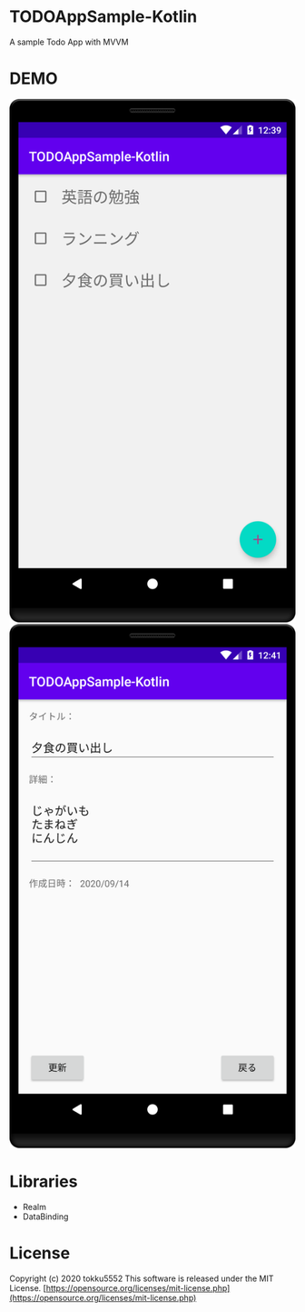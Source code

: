 # TODOAppSample-Kotlin
A sample Todo App with MVVM
 
# DEMO
![Screenshot showing TODOAppSample-Kotlin for TodoList](docs/images/demo_list.png "Demo Todo List")
![Screenshot showing TODOAppSample-Kotlin for TodoItemDetail](docs/images/demo_detail.png "Demo TodoItem Detail")
 
# Libraries
 - Realm
 - DataBinding
 
# License
 Copyright (c) 2020 tokku5552
 This software is released under the MIT License.
 [https://opensource.org/licenses/mit-license.php](https://opensource.org/licenses/mit-license.php)
 
